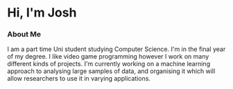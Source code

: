 # Hi, I'm Josh

### About Me
I am a part time Uni student studying Computer Science. I'm in the final year of my degree.
I like video game programming however I work on many different kinds of projects. I'm currently working on a machine learning approach to analysing large samples of data, and organising it which will allow researchers to use it in varying applications.
